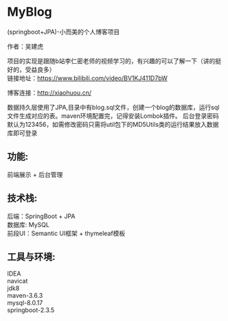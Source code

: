 # MyBlog
(springboot+JPA)-小而美的个人博客项目

作者：吴建虎

项目的实现是跟随b站李仁密老师的视频学习的，有兴趣的可以了解一下（讲的挺好的，受益良多）  
链接地址：https://www.bilibili.com/video/BV1KJ411D7bW

博客连接：http://xiaohuou.cn/

数据持久层使用了JPA,目录中有blog.sql文件，创建一个blog的数据库，运行sql文件生成对应的表。maven环境配置完，记得安装Lombok插件。
后台登录密码默认为123456，如需修改密码只需将util包下的MD5Utils类的运行结果放入数据库即可登录

## 功能:  
前端展示 + 后台管理

## 技术栈:  
后端：SpringBoot + JPA   
数据库: MySQL  
前段UI：Semantic UI框架 + thymeleaf模板

## 工具与环境:  
IDEA  
navicat  
jdk8  
maven-3.6.3  
mysql-8.0.17  
springboot-2.3.5

